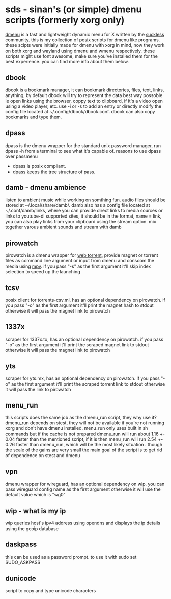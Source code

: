 # sds - sinan's (or simple) dmenu scripts (formerly xorg only)
[dmenu](https://tools.suckless.org/dmenu/) is a fast and lightweight dynamic menu for X written by the
[suckless](https://suckless.org/) community. this is my collection of posix scripts for dmenu like
programs. these scipts were initially made for dmenu with xorg in mind, now
they work on both xorg and wayland using dmenu and wmenu respectively. these
scripts might use font awesome, make sure you've installed them for the best
experience. you can find more info about them below.

## dbook
dbook is a bookmark manager, it can bookmark directories, files, text, links,
anything, by default dbook will try to represent the data best way possoble
ie open links using the browser, coppy text to clipboard, if it's a video
open using a video player, etc. use -i or -s to add an entry or directly
modify the config file located at ~/.config/dbook/dbook.conf. dbook can
also copy bookmarks and type them.

## dpass
dpass is the dmenu wrapper for the standard unix password manager,
run dpass -h from a terminal to see what it's capable of.
reasons to use dpass over passmenu
* dpass is posix compliant.
* dpass keeps the tree structure of pass.

## damb - dmenu ambience
listen to ambient music while working on somthing fun. audio files should be
stored at ~/.local/share/damb/. damb also has a config file located
at ~/.conf/damb/links, where you can provide direct links to media sources or
links to youtube-dl supported sites, it should be in the
format, name = link, you can also play links from your clipboard using
the stream option. mix together varous ambient sounds and stream with damb

## pirowatch
pirowatch is a dmenu wrapper for [web torrent](https://webtorrent.io/), provide magnet or torrent files
as command line argument or input from dmenu and consoom the media using [mpv](https://mpv.io/).
if you pass "-s" as the first argument it'll skip index selection to speed up
the launching

## tcsv
posix client for torrents-csv.ml, has an optional dependency on pirowatch.
if you pass "-o" as the first argument it'll print the magnet hash to stdout
otherwise it will pass the magnet link to pirowatch

## 1337x
scraper for 1337x.to, has an optional dependency on pirowatch. if you pass "-o"
as the first argument it'll print the scraped magnet link to stdout otherwise
it will pass the magnet link to pirowatch

## yts
scraper for yts.mx, has an optional dependency on pirowatch. if you pass "-o"
as the first argument it'll print the scraped torrent link to stdout otherwise
it will pass the link to pirowatch

## menu_run
this scripts does the same job as the dmenu_run script, they why use it?
dmenu_run depends on stest, they will not be available if you're not
running xorg and don't have dmenu installed. menu_run only uses built in sh
commands but if the cache is not prepared dmenu_run will run about
1.16 +- 0.04 faster than the mentioned script, if it is then menu_run
will run 2.54 +- 0.26 faster than dmenu_run, which will be the most likely
situation . though the scale of the gains are very small the main goal
of the script is to get rid of dependence on stest and dmenu

## vpn
dmenu wrapper for wireguard, has an optional dependency on wip. you can pass
wireguard config name as the first argument otherwise it will use the default
value which is "wg0"

## wip - what is my ip
wip queries host's ipv4 address using opendns and displays the ip details using
the geoip database

## daskpass
this can be used as a password prompt. to use it with sudo set SUDO_ASKPASS

## dunicode
script to copy and type unicode characters
